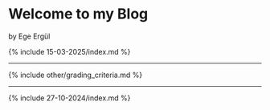 # Welcome to my Blog

by Ege Ergül

{% include 15-03-2025/index.md %}

---

{% include other/grading_criteria.md %}

---

{% include 27-10-2024/index.md %}
